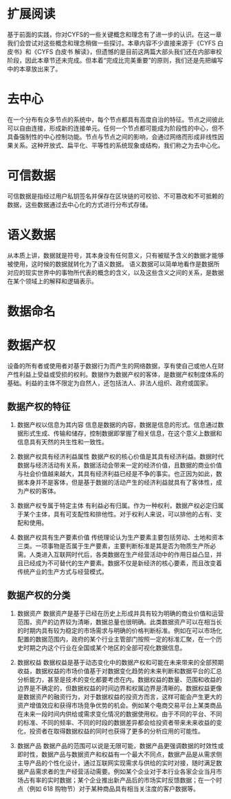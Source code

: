 # 扩展阅读
基于前面的实践，你对CYFS的一些关键概念和理念有了进一步的认识。在这一章我们会尝试对这些概念和理念稍做一些探讨。本章内容不少直接来源于《CYFS 白皮书》和《CYFS 白皮书 解读》，但遗憾的是目前这两篇大部头我们还在内部审校阶段，因此本章节还未完成。但本着“完成比完美重要”的原则，我们还是先把编写中的本章放出来了。

# 去中心

在一个分布有众多节点的系统中，每个节点都具有高度自治的特征。节点之间彼此可以自由连接，形成新的连接单元。任何一个节点都可能成为阶段性的中心，但不具备强制性的中心控制功能。节点与节点之间的影响，会通过网络而形成非线性因果关系。这种开放式、扁平化、平等性的系统现象或结构，我们称之为去中心化。

# 可信数据

可信数据是指经过用户私钥签名并保存在区块链的可校验、不可篡改和不可抵赖的数据，这些数据通过去中心化的方式进行分布式存储。

# 语义数据

从本质上讲，数据就是符号，其本身没有任何意义，只有被赋予含义的数据才能够被使用，这时候的数据就转化为了语义数据。
语义数据可以简单地看作是数据所对应的现实世界中的事物所代表的概念的含义，以及这些含义之间的关系，是数据在某个领域上的解释和逻辑表示。

# 数据命名


# 数据产权

设备的所有者或使用者对基于数据行为而产生的网络数据，享有使自己或他人在财产性利益上受益或受损的权利。数据作为数据产权的客体，是数据产权制度体系的基础。利益的主体不限定为自然人，还包括法人、非法人组织、政府或国家。

## 数据产权的特征

1. 数据产权以信息为其内容
   信息是数据的内容，数据是信息的形式。信息通过数据形式生成、传输和储存，控制数据即掌握了相关信息，在这个意义上数据和信息具有天然的共生性和一致性。

2. 数据产权具有经济利益属性
   数据产权的核心价值是其具有经济利益。数据时代数据与经济活动有关系，数据活动会带来一定的经济价值，且数据的商业价值与社会价值越来越大，其具有经济利益已经是不争的事实。也正因为如此，数据本身并不是客体，但是基于数据的活动产生的经济利益就具有了客体性，成为产权的客体。

3. 数据产权专属于特定主体
   有利益必有归属。作为一种权利，数据产权必定归属于某个主体，具有可支配性和排他性。对于权利人来说，可以排他的占有、支配和使用。

4. 数据产权具有生产要素价值
   传统理论认为生产要素主要包括劳动、土地和资本三类。一项事物是否属于生产要素，主要判断标准是其是否为物质生产所必需。人类进入互联网时代后，各类数据在生产经营活动中的作用日益凸显，并且已经成为不可替代的生产要素。数据不仅是新经济的核心要素，而且改变着传统产业的生产方式与经营模式。

## 数据产权的分类

1. 数据资产
   数据资产是基于已经在历史上形成并具有较为明确的商业价值和运营范围，资产的边界较为清晰，数据总量也很明确。此类数据资产可以在相当长的时期内具有较为稳定的市场需求与明确的价格判断标准。例如在可以市场化配置的数据范围内，政府的某个行业主管部门按照一定的标准汇聚，在一个历史时期之内这个行业在全国或某个地区的全部可视化数据信息。

2. 数据权益
   数据权益是基于动态变化中的数据产权和可能在未来带来的全部预期收益，数据权益的市场价值基于对数据变化趋势的未来判断和数据平台的汇总分析能力，甚至是技术的变化都要考虑在内。数据权益的数量、范围和收益的边界是不确定的，但数据权益的时间边界和权属边界是清晰的。数据权益更像是数据资产的融资行为，对于数据权益的投资方而言，这样可能会产生更大的资产增值效应和获得市场竞争优势的机会。例如某个电商交易平台上某类商品在未来一段时间内供给或需求变化情况的数据使用权。由于不同的平台、不同的标准、不同的频率、不同的时段的数据差异都会给投资者带来未来收益的变化，投资者在取得数据权益的同时也获得了更多的分析应用的可能性。

3. 数据产品
   数据产品的范围可以说是无限可能，数据产品更强调数据的时效性或即时性，数据产品与数据资产和权益有一个最大不同点，数据产品是从需求侧主导产品的个性化设计，通过互联网实现需求与供给的实时对接，随时满足数据产品需求者的生产经营活动需要。例如某个企业对于本行业各家企业当月市场占有率的实时数据；某个企业推出新产品后的市场实时反馈数据；在一个时点（例如 618 购物节）对于某种商品具有相当关注度的客户数据等。
